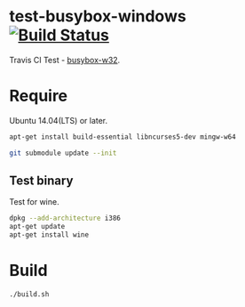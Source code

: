 # test-busybox-windows [![Build Status](https://travis-ci.org/takumin/test-busybox-windows.svg?branch=master)](https://travis-ci.org/takumin/test-busybox-windows)
Travis CI Test - [busybox-w32](https://github.com/rmyorston/busybox-w32).

# Require
Ubuntu 14.04(LTS) or later.

```bash
apt-get install build-essential libncurses5-dev mingw-w64
```

```bash
git submodule update --init
```

## Test binary
Test for wine.

```bash
dpkg --add-architecture i386
apt-get update
apt-get install wine
```

# Build

```bash
./build.sh
```
